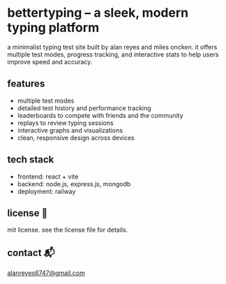 # bettertyping – a sleek, modern typing platform  

a minimalist typing test site built by alan reyes and miles oncken. it offers multiple test modes, progress tracking, and interactive stats to help users improve speed and accuracy.  

## features
- multiple test modes
- detailed test history and performance tracking  
- leaderboards to compete with friends and the community  
- replays to review typing sessions  
- interactive graphs and visualizations  
- clean, responsive design across devices 

## tech stack
- frontend: react + vite  
- backend: node.js, express.js, mongodb  
- deployment: railway  

## license 📄  
mit license. see the license file for details.  

## contact 📬  
alanreyes6747@gmail.com  
